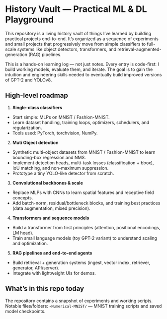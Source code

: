 # History Vault — Practical ML & DL Playground


This repository is a living history vault of things I’ve learned by building practical projects end-to-end. It’s organized as a sequence of experiments and small projects that progressively move from simple classifiers to full-scale systems like object detectors, transformers, and retrieval-augmented-generation (RAG) pipelines.

This is a hands-on learning log — not just notes. Every entry is code-first: I build working models, evaluate them, and iterate. The goal is to gain the intuition and engineering skills needed to eventually build improved versions of GPT-2 and YOLOv8.

## High-level roadmap
1. **Single-class classifiers** 
- Start simple: MLPs on MNIST / Fashion-MNIST.
- Learn dataset handling, training loops, optimizers, schedulers, and regularization.
- Tools used: PyTorch, torchvision, NumPy.
2. **Muti Object detection**
- Synthetic multi-object datasets from MNIST / Fashion-MNIST to learn bounding-box regression and NMS.
- Implement detection heads, multi-task losses (classification + bbox), IoU matching, and non-maximum suppression.
- Prototype a tiny YOLO-like detector from scratch.
3. **Convolutional backbones & scale**
- Replace MLPs with CNNs to learn spatial features and receptive field concepts.
- Add batch-norm, residual/bottleneck blocks, and training best practices (data augmentation, mixed precision).
4. **Transformers and sequence models**
- Build a transformer from first principles (attention, positional encodings, LM head).
- Train small language models (toy GPT-2 variant) to understand scaling and optimization.
5. **RAG pipelines and end-to-end agents**
- Build retrieval + generation systems (ingest, vector index, retriever, generator, API/server).
- Integrate with lightweight UIs for demos.

## What’s in this repo today
The repository contains a snapshot of experiments and working scripts. Notable files/folders:
-``Numerical-MNIST/`` — MNIST training scripts and saved model checkpoints.
